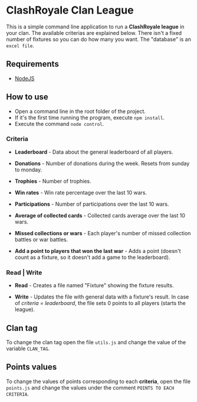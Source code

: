 # ClashRoyale Clan League
This is a simple command line application to run a **ClashRoyale league** in your clan. The available criterias are explained below. There isn't a fixed number of fixtures so you can do how many you want. The "database" is an ```excel file```.

## Requirements
- [NodeJS](https://nodejs.org/)

## How to use
- Open a command line in the root folder of the project.
- If it's the first time running the program, execute ```npm install```.
- Execute the command ```node control```.
  
### Criteria
- **Leaderboard** - 
Data about the general leaderboard of all players.

- **Donations** - 
Number of donations during the week. Resets from sunday to monday.

- **Trophies** - 
Number of trophies.

- **Win rates** - 
Win rate percentage over the last 10 wars.

- **Participations** - 
Number of participations over the last 10 wars.

- **Average of collected cards** -
Collected cards average over the last 10 wars.

- **Missed collections or wars** -
Each player's number of missed collection battles or war battles.

- **Add a point to players that won the last war** -
Adds a point (doesn't count as a fixture, so it doesn't add a game to the leaderboard).

### Read | Write
- **Read** - 
Creates a file named "Fixture" showing the fixture results.

- **Write** - 
Updates the file with general data with a fixture's result. In case of *criteria = leaderboard*, the file sets 0 points to all players (starts the league).

## Clan tag
To change the clan tag open the file ```utils.js``` and change the value of the variable ```CLAN_TAG```.

## Points values
To change the values of points corresponding to each **criteria**, open the file ```points.js``` and change the values under the comment ```POINTS TO EACH CRITERIA```.
